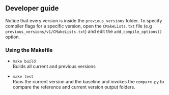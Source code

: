 ## Developer guide
Notice that every version is inside the `previous_versions` folder. To specify compiler flags for a specific version, open the `CMakeLists.txt` file  (e.g `previous_versions/v1/CMakeLists.txt`) and edit the `add_compile_options()` option.

### Using the Makefile

- `make build`\
Builds all current and previous versions

- `make test`\
Runs the current version and the baseline and invokes the `compare.py` to compare the reference and current version output folders.